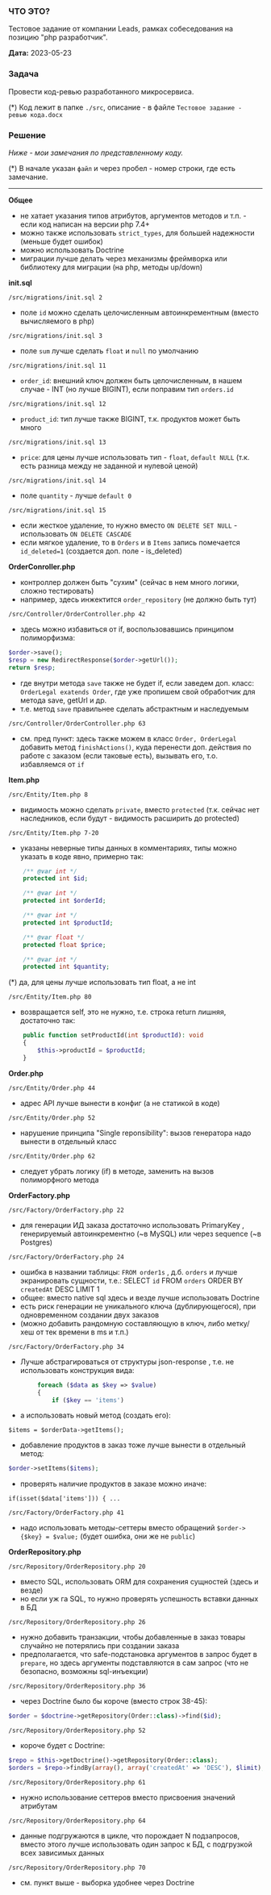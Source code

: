 ### ЧТО ЭТО?

Тестовое задание от компании Leads, рамках собеседования на позицию "php разработчик".

**Дата:** 2023-05-23

### Задача

Провести код-ревью разработанного микросервиса.

(*) Код лежит в папке ``./src``, описание - в файле ``Тестовое задание - ревью кода.docx``

### Решение

_Ниже - мои замечания по представленному коду._

(*) В начале указан ``файл`` и через пробел - номер строки, где есть замечание.

---

**Общее**
- не хатает указания типов атрибутов, аргументов методов и т.п. - если код написан на версии php 7.4+
- можно также использовать ``strict_types``, для большей надежности (меньше будет ошибок)
- можно использовать Doctrine
- миграции лучше делать через механизмы фреймворка или библиотеку для миграции (на php, методы up/down)
  
**init.sql**

``/src/migrations/init.sql 2``
- поле ``id`` можно сделать целочисленным автоинкрементным (вместо вычисляемого в php)

``/src/migrations/init.sql 3``
- поле ``sum`` лучше сделать ``float`` и ``null`` по умолчанию

``/src/migrations/init.sql 11``
- ``order_id``: внешний ключ должен быть целочисленным, в нашем случае - INT (но лучше BIGINT), если поправим тип ``orders.id``

``/src/migrations/init.sql 12``
- ``product_id``: тип лучше также BIGINT, т.к. продуктов может быть много

``/src/migrations/init.sql 13``
- ``price``: для цены лучше использовать тип - ``float``, ``default NULL`` (т.к. есть разница между не заданной и нулевой ценой)

``/src/migrations/init.sql 14``
- поле ``quantity`` - лучше ``default 0`` 

``/src/migrations/init.sql 15``
- если жесткое удаление, то нужно вместо ``ON DELETE SET NULL`` - использовать ``ON DELETE CASCADE``
- если мягкое удаление, то в ``Orders`` и в ``Items`` запись помечается ``id_deleted=1`` (создается доп. поле - is_deleted)

**OrderConroller.php**

- контроллер должен быть "сухим" (сейчас в нем много логики, сложно тестировать)
- например, здесь инжектится ``order_repository`` (не должно быть тут) 

``/src/Controller/OrderController.php 42``
- здесь можно избавиться от if, воспользовавшись принципом полиморфизма:
```php 
$order->save();
$resp = new RedirectResponse($order->getUrl());
return $resp;
```
- где внутри метода ``save``
также не будет if, если заведем доп. класс: ``OrderLegal exatends Order``,
где уже пропишем свой обработчик для метода save, getUrl и др.
- т.е. метод ``save`` правильнее сделать абстрактным и наследуемым

``/src/Controller/OrderController.php 63``
- см. пред пункт: здесь также можем в класс ``Order, OrderLegal``
добавить метод ``finishActions()``, куда перенести доп. действия по работе с заказом
(если таковые есть), вызывать его, т.о. избавляемся от ``if``

**Item.php**

``/src/Entity/Item.php 8``
- видимость можно сделать ``private``, вместо ``protected``
(т.к. сейчас нет наследников, если будут - видимость расширить до protected)

``/src/Entity/Item.php 7-20``
- указаны неверные типы данных в комментариях, типы можно указать в коде явно, примерно так:
```php
    /** @var int */
    protected int $id;

    /** @var int */
    protected int $orderId;

    /** @var int */
    protected int $productId;

    /** @var float */
    protected float $price;

    /** @var int */
    protected int $quantity;
``` 
(*) да, для цены лучше использовать тип float, а не int

``/src/Entity/Item.php 80``
- возвращается self, это не нужно, т.е. строка return лишняя, достаточно так: 
```php
    public function setProductId(int $productId): void
    {
        $this->productId = $productId;
    }
``` 

**Order.php**

``/src/Entity/Order.php 44``
- адрес API лучше вынести в конфиг (а не статикой в коде)

``/src/Entity/Order.php 52``
- нарушение принципа "Single reponsibility": вызов генератора надо вынести в отдельный класс

``/src/Entity/Order.php 62`` 
- следует убрать логику (if) в методе, заменить на вызов полиморфного метода

**OrderFactory.php**

``/src/Factory/OrderFactory.php 22``
- для генерации ИД заказа достаточно использовать PrimaryKey , генерируемый автоинкрементно (~в MySQL) или через sequence (~в Postgres)

``/src/Factory/OrderFactory.php 24``
- ошибка в названии таблицы: ``FROM order1s`` , д.б. ``orders`` и лучше экранировать сущности, т.е.:
  SELECT `id` FROM `orders` ORDER BY `createdAt` DESC LIMIT 1
- общее: вместо native sql здесь и везде лучше использовать Doctrine
- есть риск генерации не уникального ключа (дублирующегося), при одновременном создании двух заказов
- (можно добавить рандомную составляющую в ключ, либо метку/хеш от тек времени в ms и т.п.)

``/src/Factory/OrderFactory.php 34``
- Лучше абстрагироваться от структуры json-response , т.е. не использовать конструкция вида:
```php
        foreach ($data as $key => $value)
        {
            if ($key == 'items')
```
- а использовать новый метод (создать его):
```
$items = $orderData->getItems();
```
- добавление продуктов в заказ тоже лучше вынести в отдельный метод:
```php
$order->setItems($items);
```
- проверять наличие продуктов в заказе можно иначе:
```
if(isset($data['items'])) { ...
``` 

``/src/Factory/OrderFactory.php 41``
- надо использовать методы-сеттеры вместо обращений ``$order->{$key} = $value;`` (будет ошибка, они же не ``public``)

**OrderRepository.php**

``/src/Repository/OrderRepository.php 20``
- вместо SQL, использовать ORM для сохранения сущностей (здесь и везде)
- но если уж га SQL, то нужно проверять успешность вставки данных в БД

``/src/Repository/OrderRepository.php 26``
- нужно добавить транзакции, чтобы добавленные в заказ товары случайно не потерялись при создании заказа
- предполагается, что safe-подстановка аргументов в запрос будет в ``prepare``, но здесь аргументы подставляются в сам запрос
  (что не безопасно, возможны sql-инъекции) 

``/src/Repository/OrderRepository.php 36``
- через Doctrine было бы короче (вместо строк 38-45):
```php
$order = $doctrine->getRepository(Order::class)->find($id);
```

``/src/Repository/OrderRepository.php 52``
- короче будет с Doctrine:
```php
$repo = $this->getDoctrine()->getRepository(Order::class);
$orders = $repo->findBy(array(), array('createdAt' => 'DESC'), $limit);
```

``/src/Repository/OrderRepository.php 61``
- нужно использование сеттеров вместо присвоения значений атрибутам

``/src/Repository/OrderRepository.php 64``
- данные подгружаются в цикле, что порождает N подзапросов, вместо этого лучше использовать один запрос к БД, 
с подгрузкой всех зависимых данных

``/src/Repository/OrderRepository.php 70``
- см. пункт выше - выборка удобнее через Doctrine
 